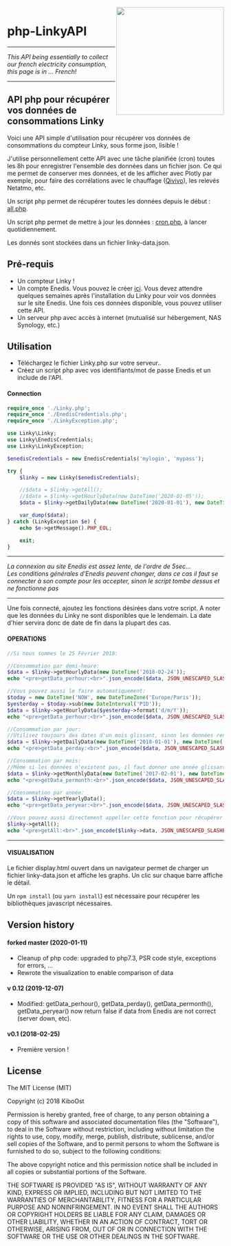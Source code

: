 

<img align="right" src="/assets/linky.png" width="250">

# php-LinkyAPI

---

*This API being essentially to collect our french electricity consumption, this page is in ... French!*

---

## API php pour récupérer vos données de consommations Linky

Voici une API simple d'utilisation pour récupérer vos données de consommations du compteur Linky, sous forme json, lisible !

J'utilise personnellement cette API avec une tâche planifiée (cron) toutes les 8h pour enregistrer l'ensemble des données dans un fichier json. Ce qui me permet de conserver mes données, et de les afficher avec Plotly par exemple, pour faire des corrélations avec le chauffage ([Qivivo](https://github.com/KiboOst/php-simpleQivivoAPI/tree/master/DailyOverview)), les relevés Netatmo, etc.

Un script php permet de récupérer toutes les données depuis le début : [all.php](all.php).

Un script php permet de mettre à jour les données : [cron.php](cron.php), à lancer quotidiennement.

Les donnés sont stockées dans un fichier linky-data.json.

## Pré-requis
- Un compteur Linky !
- Un compte Enedis. Vous pouvez le créer [ici](https://espace-client-particuliers.enedis.fr/web/espace-particuliers/accueil). Vous devez attendre quelques semaines après l'installation du Linky pour voir vos données sur le site Enedis. Une fois ces données disponible, vous pouvez utiliser cette API.
- Un serveur php avec accès à internet (mutualisé sur hébergement, NAS Synology, etc.)

## Utilisation
- Téléchargez le fichier Linky.php sur votre serveur..
- Créez un script php avec vos identifiants/mot de passe Enedis et un include de l'API.

#### Connection

```php
require_once './Linky.php';
require_once './EnedisCredentials.php';
require_once './LinkyException.php';

use Linky\Linky;
use Linky\EnedisCredentials;
use Linky\LinkyException;

$enedisCredentials = new EnedisCredentials('mylogin', 'mypass');

try {
    $linky = new Linky($enedisCredentials);

    //$data = $linky->getAll();
    //$data = $linky->getHourlyData(new DateTime('2020-01-05'));
    $data = $linky->getDailyData(new DateTime('2020-01-01'), new DateTime('2020-01-11'));

    var_dump($data);
} catch (LinkyException $e) {
    echo $e->getMessage().PHP_EOL;

    exit;
}
```
---

*La connexion au site Enedis est assez lente, de l'ordre de 5sec...<br />
Les conditions générales d'Enedis peuvent changer, dans ce cas il faut se connecter à son compte pour les accepter, sinon le script tombe dessus et ne fonctionne pas*

---
Une fois connecté, ajoutez les fonctions désirées dans votre script.
A noter que les données du Linky ne sont disponibles que le lendemain. La date d'hier servira donc de date de fin dans la plupart des cas.

#### OPERATIONS<br />

```php
//Si nous sommes le 25 Février 2018:

//Consommation par demi-heure:
$data = $linky->getHourlyData(new DateTime('2018-02-24'));
echo "<pre>getData_perhour:<br>".json_encode($data, JSON_UNESCAPED_SLASHES | JSON_PRETTY_PRINT)."</pre><br>";

//Vous pouvez aussi le faire automatiquement:
$today = new DateTime('NOW', new DateTimeZone('Europe/Paris'));
$yesterday = $today->sub(new DateInterval('P1D'));
$data = $linky->getHourlyData($yesterday->format('d/m/Y'));
echo "<pre>getData_perhour:<br>".json_encode($data, JSON_UNESCAPED_SLASHES | JSON_PRETTY_PRINT)."</pre><br>";

//Consommation par jour:
//Utilisez toujours des dates d'un mois glissant, sinon les données renvoyées peuvent être décalées, surtout pour le mois courant.
$data = $linky->getDailyData(new DateTime('2018-01-01'), new DateTime('2018-01-31'));
echo "<pre>getData_perday:<br>".json_encode($data, JSON_UNESCAPED_SLASHES | JSON_PRETTY_PRINT)."</pre><br>";

//Consommation par mois:
//Même si les données n'existent pas, il faut donner une année glissante:
$data = $linky->getMonthlyData(new DateTime('2017-02-01'), new DateTime('2018-02-24'));
echo "<pre>getData_permonth:<br>".json_encode($data, JSON_UNESCAPED_SLASHES | JSON_PRETTY_PRINT)."</pre><br>";

//Consommation par année:
$data = $linky->getYearlyData();
echo "<pre>getData_peryear:<br>".json_encode($data, JSON_UNESCAPED_SLASHES | JSON_PRETTY_PRINT)."</pre><br>";

//Vous pouvez aussi directement appeller cette fonction pour récupérer l'ensemble des données jusqu'à hier:
$linky->getAll();
echo "<pre>getAll:<br>".json_encode($linky->data, JSON_UNESCAPED_SLASHES | JSON_PRETTY_PRINT)."</pre><br>";
```
---

#### VISUALISATION<br />

Le fichier display.html ouvert dans un navigateur permet de charger un fichier linky-data.json et affiche les graphs.
Un clic sur chaque barre affiche le détail.

Un ```npm install``` (ou ```yarn install```) est nécessaire pour récupérer les bibliothèques javascript nécessaires.

## Version history

#### forked master (2020-01-11)
- Cleanup of php code: upgraded to php7.3, PSR code style, exceptions for errors, ...
- Rewrote the visualization to enable comparison of data

#### v 0.12 (2019-12-07)
- Modified: getData_perhour(), getData_perday(), getData_permonth(), getData_peryear() now return false if data from Enedis are not correct (server down, etc).

#### v0.1 (2018-02-25)
- Première version !

## License

The MIT License (MIT)

Copyright (c) 2018 KiboOst

Permission is hereby granted, free of charge, to any person obtaining a copy
of this software and associated documentation files (the "Software"), to deal
in the Software without restriction, including without limitation the rights
to use, copy, modify, merge, publish, distribute, sublicense, and/or sell
copies of the Software, and to permit persons to whom the Software is
furnished to do so, subject to the following conditions:

The above copyright notice and this permission notice shall be included in all
copies or substantial portions of the Software.

THE SOFTWARE IS PROVIDED "AS IS", WITHOUT WARRANTY OF ANY KIND, EXPRESS OR
IMPLIED, INCLUDING BUT NOT LIMITED TO THE WARRANTIES OF MERCHANTABILITY,
FITNESS FOR A PARTICULAR PURPOSE AND NONINFRINGEMENT. IN NO EVENT SHALL THE
AUTHORS OR COPYRIGHT HOLDERS BE LIABLE FOR ANY CLAIM, DAMAGES OR OTHER
LIABILITY, WHETHER IN AN ACTION OF CONTRACT, TORT OR OTHERWISE, ARISING FROM,
OUT OF OR IN CONNECTION WITH THE SOFTWARE OR THE USE OR OTHER DEALINGS IN THE
SOFTWARE.
